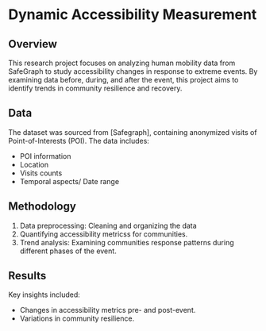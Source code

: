 # Dynamic Accessibility Measurement

## Overview
This research project focuses on analyzing human mobility data from SafeGraph to study accessibility changes in response to extreme events. By examining data before, during, and after the event, this project aims to identify trends in community resilience and recovery.

## Data
The dataset was sourced from [Safegraph], containing anonymized visits of Point-of-Interests (POI). The data includes:
- POI information
- Location
- Visits counts
- Temporal aspects/ Date range

## Methodology
1. Data preprocessing: Cleaning and organizing the data
2. Quantifying accessibility metricss for communities.
3. Trend analysis: Examining communities response patterns during different phases of the event.

## Results
Key insights included:
- Changes in accessibility metrics pre- and post-event.
- Variations in community resilience.



